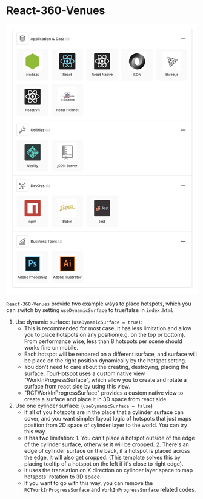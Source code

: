 # React-360-Venues

<img src="https://github.com/Mary-Tyler-Moore/React-360-Venues/blob/master/React360-Netlify.png?raw=true" width="1000px" />

`React-360-Venues` provide two example ways to place hotspots, which you can switch by setting 
`useDynamicSurface` to true/false in `index.html`
1. Use dynamic surface: (`useDynamicSurface = true`):
   - This is recommended for most case, it has less limitation and allow you to place hotspots on any position(e.g. on the top or bottom). From performance wise, less than 8 hotspots per scene should works fine on mobile.
   - Each hotspot will be rendered on a different surface, and surface will be place on the right position dynamically by the hotspot setting.
   - You don't need to care about the creating, destroying, placing the surface. TourHotspot uses a custom native view "WorkInProgressSurface", which allow you to create and rotate a surface from react side by using this view.
   - "RCTWorkInProgressSurface" provides a custom native view to create a surface and place it in 3D space from react side.
2. Use one cylinder surface: (`useDynamicSurface = false`)
   - If all of you hotspots are in the place that a cylinder surface can cover, and you want simpler layout logic of hotspots that just maps position from 2D space of cylinder layer to the world. You can try this way.
   - It has two limitation: 1. You can't place a hotspot outside of the edge of the cylinder surface, otherwise it will be cropped. 2. There's an edge of cylinder surface on the back, if a hotspot is placed across the edge, it will also get cropped. (This template solves this by placing tooltip of a hotspot on the left if it's close to right edge).
   - It uses the translation on X direction on cylinder layer space to map hotspots' rotation to 3D space.
   - If you want to go with this way, you can remove the `RCTWorkInProgressSurface` and `WorkInProgressSurface` related codes.



